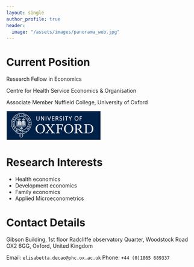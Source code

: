 ```yaml
---
layout: single
author_profile: true
header:
  image: "/assets/images/panorama_web.jpg"
---
```



# Current Position
Research Fellow in Economics

Centre for Health Service Economics & Organisation 

Associate Member Nuffield College, University of Oxford

![Ox](assets/images/ox_brand1_rev_rect.gif)

# Research Interests
* Health economics 
* Development economics
* Family economics
* Applied Microeconometrics 


# Contact Details
Gibson Building, 1st floor
Radcliffe observatory Quarter, Woodstock Road
OX2 6GG, Oxford, United Kingdom

Email: `elisabetta.decao@phc.ox.ac.uk`
Phone: `+44 (0)1865 689337`



